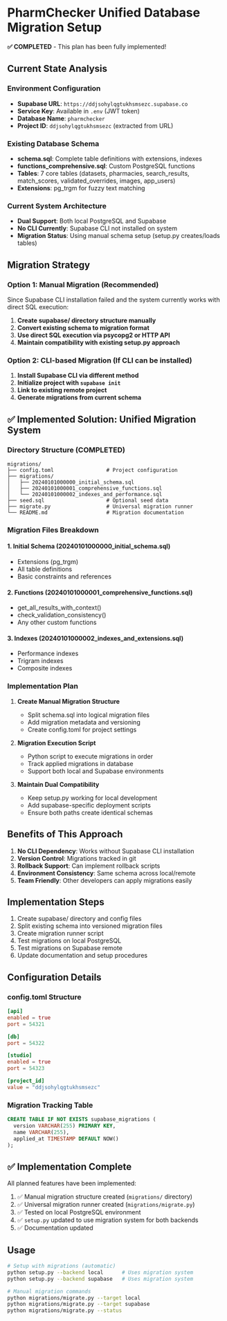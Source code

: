 # PharmChecker Unified Database Migration Setup

**✅ COMPLETED** - This plan has been fully implemented!

## Current State Analysis

### Environment Configuration
- **Supabase URL**: `https://ddjsohylqgtukhsmsezc.supabase.co`
- **Service Key**: Available in `.env` (JWT token)
- **Database Name**: `pharmchecker`
- **Project ID**: `ddjsohylqgtukhsmsezc` (extracted from URL)

### Existing Database Schema
- **schema.sql**: Complete table definitions with extensions, indexes
- **functions_comprehensive.sql**: Custom PostgreSQL functions
- **Tables**: 7 core tables (datasets, pharmacies, search_results, match_scores, validated_overrides, images, app_users)
- **Extensions**: pg_trgm for fuzzy text matching

### Current System Architecture
- **Dual Support**: Both local PostgreSQL and Supabase
- **No CLI Currently**: Supabase CLI not installed on system
- **Migration Status**: Using manual schema setup (setup.py creates/loads tables)

## Migration Strategy

### Option 1: Manual Migration (Recommended)
Since Supabase CLI installation failed and the system currently works with direct SQL execution:

1. **Create supabase/ directory structure manually**
2. **Convert existing schema to migration format**
3. **Use direct SQL execution via psycopg2 or HTTP API**
4. **Maintain compatibility with existing setup.py approach**

### Option 2: CLI-based Migration (If CLI can be installed)
1. **Install Supabase CLI via different method**
2. **Initialize project with `supabase init`**
3. **Link to existing remote project**
4. **Generate migrations from current schema**

## ✅ Implemented Solution: Unified Migration System

### Directory Structure (COMPLETED)
```
migrations/
├── config.toml                 # Project configuration
├── migrations/
│   ├── 20240101000000_initial_schema.sql
│   ├── 20240101000001_comprehensive_functions.sql
│   └── 20240101000002_indexes_and_performance.sql
├── seed.sql                    # Optional seed data
├── migrate.py                  # Universal migration runner
└── README.md                   # Migration documentation
```

### Migration Files Breakdown

#### 1. Initial Schema (20240101000000_initial_schema.sql)
- Extensions (pg_trgm)
- All table definitions
- Basic constraints and references

#### 2. Functions (20240101000001_comprehensive_functions.sql)
- get_all_results_with_context()
- check_validation_consistency()
- Any other custom functions

#### 3. Indexes (20240101000002_indexes_and_extensions.sql)
- Performance indexes
- Trigram indexes
- Composite indexes

### Implementation Plan

1. **Create Manual Migration Structure**
   - Split schema.sql into logical migration files
   - Add migration metadata and versioning
   - Create config.toml for project settings

2. **Migration Execution Script**
   - Python script to execute migrations in order
   - Track applied migrations in database
   - Support both local and Supabase environments

3. **Maintain Dual Compatibility**
   - Keep setup.py working for local development
   - Add supabase-specific deployment scripts
   - Ensure both paths create identical schemas

## Benefits of This Approach

1. **No CLI Dependency**: Works without Supabase CLI installation
2. **Version Control**: Migrations tracked in git
3. **Rollback Support**: Can implement rollback scripts
4. **Environment Consistency**: Same schema across local/remote
5. **Team Friendly**: Other developers can apply migrations easily

## Implementation Steps

1. Create supabase/ directory and config files
2. Split existing schema into versioned migration files
3. Create migration runner script
4. Test migrations on local PostgreSQL
5. Test migrations on Supabase remote
6. Update documentation and setup procedures

## Configuration Details

### config.toml Structure
```toml
[api]
enabled = true
port = 54321

[db]
port = 54322

[studio]
enabled = true
port = 54323

[project_id]
value = "ddjsohylqgtukhsmsezc"
```

### Migration Tracking Table
```sql
CREATE TABLE IF NOT EXISTS supabase_migrations (
  version VARCHAR(255) PRIMARY KEY,
  name VARCHAR(255),
  applied_at TIMESTAMP DEFAULT NOW()
);
```

## ✅ Implementation Complete

All planned features have been implemented:

1. ✅ Manual migration structure created (`migrations/` directory)
2. ✅ Universal migration runner created (`migrations/migrate.py`)
3. ✅ Tested on local PostgreSQL environment
4. ✅ `setup.py` updated to use migration system for both backends
5. ✅ Documentation updated

## Usage

```bash
# Setup with migrations (automatic)
python setup.py --backend local      # Uses migration system
python setup.py --backend supabase   # Uses migration system

# Manual migration commands
python migrations/migrate.py --target local
python migrations/migrate.py --target supabase
python migrations/migrate.py --status
```